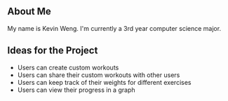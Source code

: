 ## About Me

My name is Kevin Weng. I'm currently a 3rd year computer science major.

## Ideas for the Project

* Users can create custom workouts
* Users can share their custom workouts with other users
* Users can keep track of their weights for different exercises
* Users can view their progress in a graph
